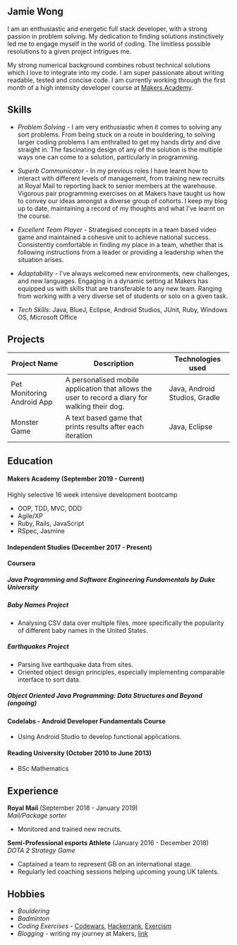 ## Jamie Wong

I am an enthusiastic and energetic full stack developer, with a strong passion in problem solving. My dedication to finding solutions instinctively led me to engage myself in the world of coding. The limitless possible resolutions to a given project intrigues me.

My strong numerical background combines robust technical solutions which I love to integrate into my code. I am super passionate about writing readable, tested and concise code. I am currently working through the first month of a high intensity developer course at [Makers Academy](https://makers.tech/).

## Skills

- *Problem Solving* - I am very enthusiastic when it comes to solving any sort problems. From being stuck on a route in bouldering, to solving larger coding problems I am enthralled to get my hands dirty and dive straight in. The fascinating design of any of the solution is the multiple ways one can come to a solution, particularly in programming.
- *Superb Communicator* - In my previous roles I have learnt how to interact with different levels of management, from training new recruits at Royal Mail to reporting back to senior members at the warehouse. Vigorous pair programming exercises on at Makers have taught us how to convey our ideas amongst a diverse group of cohorts. I keep my blog up to date, maintaining a record of my thoughts and what I've learnt on the course.
- *Excellent Team Player* - Strategised concepts in a team based video game and maintained a cohesive unit to achieve national success. Consistently comfortable in finding my place in a team, whether that is following instructions from a leader or providing a leadership when the situation arises.
- *Adaptability* - I've always welcomed new environments, new challenges, and new languages. Engaging in a dynamic setting at Makers has equipped us with skills that are transferable to any new team. Ranging from working with a very diverse set of students or solo on a given task.

- *Tech Skills*: Java, BlueJ, Eclipse, Android Studios, JUnit, Ruby, Windows OS, Microsoft Office

## Projects

| Project Name | Description | Technologies used |
|--------------|-------------|-------------------|
| Pet Monitoring Android App | A personalised mobile application that allows the user to record a diary for walking their dog. | Java, Android Studios, Gradle |
| Monster Game | A text based game that prints results after each iteration | Java, Eclipse |

## Education

#### Makers Academy (September 2019 - Current)

Highly selective 16 week intensive development bootcamp

- OOP, TDD, MVC, DDD
- Agile/XP
- Ruby, Rails, JavaScript
- RSpec, Jasmine

#### Independent Studies (December 2017 - Present)

#### Coursera

##### Java Programming and Software Engineering Fundamentals by Duke University

##### Baby Names Project

- Analysing CSV data over multiple files, more specifically the popularity of different baby names in the United States.

##### Earthquakes Project

- Parsing live earthquake data from sites.
- Oriented object design principles, especially implementing comparable interface to sort data.

##### Object Oriented Java Programming: Data Structures and Beyond (ongoing)

#### Codelabs - Android Developer Fundamentals Course

- Using Android Studio to develop functional applications.

#### Reading University (October 2010 to June 2013)

 - BSc Mathematics

## Experience

**Royal Mail** (September 2018 - January 2019)    
*Mail/Package sorter*

- Monitored and trained new recruits.

**Semi-Professional esports Athlete** (January 2016 - December 2018)   
*DOTA 2 Strategy Game*

- Captained a team to represent GB on an international stage.
- Regularly led coaching sessions helping upcoming young UK talents.

## Hobbies

 - *Bouldering*
 - *Badminton*
 - *Coding Exercises* - [Codewars](https://www.codewars.com/kata/the-observed-pin/ruby), [Hackerrank](https://www.hackerrank.com/), [Exercism](https://exercism.io/my/tracks/ruby)
 - *Blogging* - writing my journey at Makers, [link](jothmamabebe.wordpress.com)
